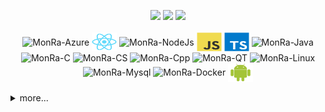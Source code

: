 <!--Hello
<h2><img src="https://emojis.slackmojis.com/emojis/images/1531849430/4246/blob-sunglasses.gif?1531849430" width="30"/> Hi 👋 , I'm MonRá! <img src="https://media.giphy.com/media/12oufCB0MyZ1Go/giphy.gif" width="50"></h2>
-->

<div>
  </p>
  <div align="center">
   <a href="https://www.facebook.com/ramon.chaib" target="_blank"><img src="https://img.shields.io/badge/-Facebook-%230077B5?style=for-the-badge&logo=facebook&logoColor=white" target="_blank"></a> 
  <a href="https://www.instagram.com/monrapps/" target="_blank"><img src="https://img.shields.io/badge/-Instagram-%23E4405F?style=for-the-badge&logo=instagram&logoColor=white" target="_blank"></a>
  <a href="https://www.linkedin.com/in/ramon-chaib-27007635/" target="_blank"><img src="https://img.shields.io/badge/-LinkedIn-%230077B5?style=for-the-badge&logo=linkedin&logoColor=white" target="_blank"></a>   
</div>
  
 <div style="display: inline_block" align="center"><br>
  <img align="center" alt="MonRa-Azure" height="30" width="40" src="https://cdn.jsdelivr.net/gh/devicons/devicon/icons/azure/azure-original.svg">
  <img align="center" alt="MonRa-React" height="30" width="40" src="https://raw.githubusercontent.com/devicons/devicon/master/icons/react/react-original.svg">
  <img align="center" alt="MonRa-NodeJs" height="30" width="40" src="https://cdn.jsdelivr.net/gh/devicons/devicon/icons/nodejs/nodejs-original.svg">
  <img align="center" alt="MonRa-Js" height="30" width="40" src="https://raw.githubusercontent.com/devicons/devicon/master/icons/javascript/javascript-original.svg">     <img align="center" alt="MonRa-Ts" height="30" width="40" src="https://raw.githubusercontent.com/devicons/devicon/master/icons/typescript/typescript-original.svg">
  <img align="center" alt="MonRa-Java" height="30" width="40" src="https://cdn.jsdelivr.net/gh/devicons/devicon/icons/java/java-original.svg">
  <img align="center" alt="MonRa-C" height="30" width="40" src="https://cdn.jsdelivr.net/gh/devicons/devicon/icons/c/c-original.svg">
  <img align="center" alt="MonRa-CS" height="30" width="40" src="https://cdn.jsdelivr.net/gh/devicons/devicon/icons/csharp/csharp-original.svg">
  <img align="center" alt="MonRa-Cpp" height="30" width="40" src="https://cdn.jsdelivr.net/gh/devicons/devicon/icons/cplusplus/cplusplus-original.svg">
  <img align="center" alt="MonRa-QT" height="30" width="40" src="https://cdn.jsdelivr.net/gh/devicons/devicon/icons/qt/qt-original.svg">
  <img align="center" alt="MonRa-Linux" height="30" width="40" src="https://cdn.jsdelivr.net/gh/devicons/devicon/icons/linux/linux-original.svg">
  <img align="center" alt="MonRa-Mysql" height="30" width="40" src="https://cdn.jsdelivr.net/gh/devicons/devicon/icons/mysql/mysql-original.svg">
  <img align="center" alt="MonRa-Docker" height="30" width="40" src="https://cdn.jsdelivr.net/gh/devicons/devicon/icons/docker/docker-original.svg">  
  <img align="center" alt="MonRa-Android" height="30" width="40" src="https://github.com/devicons/devicon/blob/master/icons/android/android-original.svg">
  
</div>
</a>

</br>
<!--
[![github activity graph](https://activity-graph.herokuapp.com/graph?username=monrapps&theme=chartreuse-dark)](https://github.com/monrapps/)
-->
<div>
<details>
      <summary>more...</summary>
      
<!--
### <img src="https://media.giphy.com/media/VgCDAzcKvsR6OM0uWg/giphy.gif" width="50"> A little more about me...  

```javascript
const monra = {
    pronouns: "He" | "Him",
    code: ["any"],
    askMeAbout: ["any"],
    technologies: {
        backEnd: {
            js: ["any"],
        },
        mobileApp: {
            native: ["Android Development"]
        },
        devOps: ["AWS", "Docker🐳", "Route53", "Nginx"],
        databases: ["mongo", "MySql", "sqlite"],
        misc: ["Firebase", "Socket.IO", "selenium", "open-cv", "php", "SuiteApp"]
    },
    architecture: ["Serverless Architecture", "Progressive web applications", "Single page applications"],
    currentFocus: "Building Robots to ease opertations",
    funFact: "There are two ways to write error-free programs; only the third one works"
};
```
-->

---
<!--START_SECTION:waka-->
![Code Time](http://img.shields.io/badge/Code%20Time-1%2C068%20hrs%2051%20mins-blue)

![Profile Views](http://img.shields.io/badge/Profile%20Views-1-blue)

![Lines of code](https://img.shields.io/badge/From%20Hello%20World%20I%27ve%20Written-3.1%20million%20lines%20of%20code-blue)

**🐱 My GitHub Data** 

> 📦 53.1 kB Used in GitHub's Storage 
 > 
> 🏆 659 Contributions in the Year 2025
 > 
> 🚫 Not Opted to Hire
 > 
> 📜 24 Public Repositories 
 > 
> 🔑 20 Private Repositories 
 > 
**I'm an Early 🐤** 

```text
🌞 Morning                8376 commits        █████████░░░░░░░░░░░░░░░░   34.40 % 
🌆 Daytime                10879 commits       ███████████░░░░░░░░░░░░░░   44.68 % 
🌃 Evening                3729 commits        ████░░░░░░░░░░░░░░░░░░░░░   15.31 % 
🌙 Night                  1367 commits        █░░░░░░░░░░░░░░░░░░░░░░░░   05.61 % 
```
📅 **I'm Most Productive on Thursday** 

```text
Monday                   4530 commits        █████░░░░░░░░░░░░░░░░░░░░   18.60 % 
Tuesday                  4478 commits        █████░░░░░░░░░░░░░░░░░░░░   18.39 % 
Wednesday                4602 commits        █████░░░░░░░░░░░░░░░░░░░░   18.90 % 
Thursday                 5176 commits        █████░░░░░░░░░░░░░░░░░░░░   21.26 % 
Friday                   3301 commits        ███░░░░░░░░░░░░░░░░░░░░░░   13.56 % 
Saturday                 1309 commits        █░░░░░░░░░░░░░░░░░░░░░░░░   05.38 % 
Sunday                   955 commits         █░░░░░░░░░░░░░░░░░░░░░░░░   03.92 % 
```


📊 **This Week I Spent My Time On** 

```text
🕑︎ Time Zone: America/Sao_Paulo

💬 Programming Languages: 
C++                      5 hrs 33 mins       ███████████░░░░░░░░░░░░░░   42.04 % 
Other                    3 hrs 59 mins       ████████░░░░░░░░░░░░░░░░░   30.13 % 
C                        2 hrs 6 mins        ████░░░░░░░░░░░░░░░░░░░░░   15.92 % 
Git Config               26 mins             █░░░░░░░░░░░░░░░░░░░░░░░░   03.39 % 
Bash                     21 mins             █░░░░░░░░░░░░░░░░░░░░░░░░   02.67 % 

🔥 Editors: 
VS Code                  13 hrs 14 mins      █████████████████████████   100.00 % 

🐱‍💻 Projects: 
smart-meter-firmware     11 hrs 3 mins       █████████████████████░░░░   83.51 % 
smart-meter-firmware2    37 mins             █░░░░░░░░░░░░░░░░░░░░░░░░   04.72 % 
DRIVER                   21 mins             █░░░░░░░░░░░░░░░░░░░░░░░░   02.71 % 
COMM_MANAGER             18 mins             █░░░░░░░░░░░░░░░░░░░░░░░░   02.38 % 
Unknown Project          13 mins             ░░░░░░░░░░░░░░░░░░░░░░░░░   01.74 % 

💻 Operating System: 
Windows                  12 hrs 28 mins      ████████████████████████░   94.24 % 
WSL                      45 mins             █░░░░░░░░░░░░░░░░░░░░░░░░   05.76 % 
```

**I Mostly Code in C++** 

```text
C                        15 repos            █████░░░░░░░░░░░░░░░░░░░░   18.99 % 
Java                     9 repos             ███░░░░░░░░░░░░░░░░░░░░░░   11.39 % 
JavaScript               7 repos             ██░░░░░░░░░░░░░░░░░░░░░░░   08.86 % 
Python                   6 repos             ██░░░░░░░░░░░░░░░░░░░░░░░   07.59 % 
HTML                     5 repos             ██░░░░░░░░░░░░░░░░░░░░░░░   06.33 % 
```



**Timeline**

![Lines of Code chart](https://raw.githubusercontent.com/monrapps/monrapps/master/assets/bar_graph.png)


 Last Updated on 25/02/2025 12:08:29 UTC
<!--END_SECTION:waka-->

